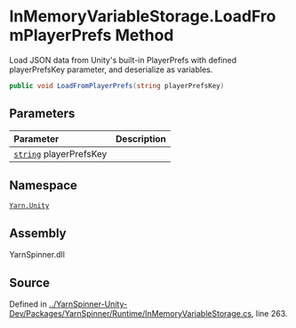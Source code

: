 # InMemoryVariableStorage.LoadFromPlayerPrefs Method

Load JSON data from Unity's built-in PlayerPrefs with defined playerPrefsKey parameter, and deserialize as variables.


```csharp
public void LoadFromPlayerPrefs(string playerPrefsKey)
```

## Parameters
|Parameter|Description|
|:---|:---|
|[`string`](https://docs.microsoft.com/dotnet/api/System.String) playerPrefsKey||


## Namespace
[`Yarn.Unity`](/api/csharp/yarn.unity/README.md)

## Assembly
YarnSpinner.dll

## Source
Defined in [../YarnSpinner-Unity-Dev/Packages/YarnSpinner/Runtime/InMemoryVariableStorage.cs](https://github.com/YarnSpinnerTool/YarnSpinner-Unity//blob/develop/Runtime/InMemoryVariableStorage.cs#L263), line 263.
